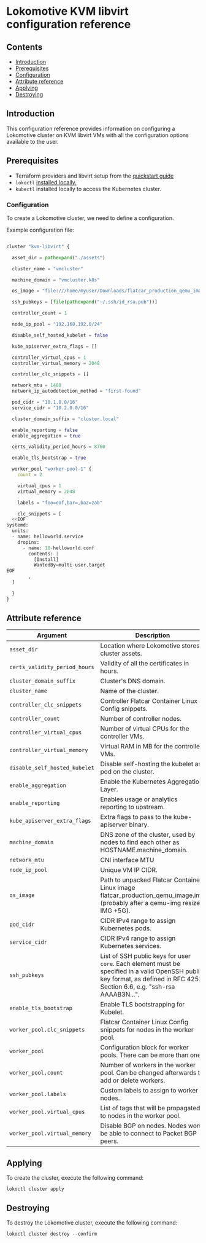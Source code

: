 # Lokomotive KVM libvirt configuration reference

## Contents

* [Introduction](#introduction)
* [Prerequisites](#prerequisites)
* [Configuration](#configuration)
* [Attribute reference](#attribute-reference)
* [Applying](#applying)
* [Destroying](#destroying)

## Introduction

This configuration reference provides information on configuring a Lokomotive cluster on KVM libvirt VMs
with all the configuration options available to the user.

## Prerequisites

* Terraform providers and libvirt setup from the [quickstart guide](../../quickstarts/kvm-libvirt.md)
* `lokoctl` [installed locally.](../../installer/lokoctl.md)
* `kubectl` installed locally to access the Kubernetes cluster.

### Configuration

To create a Lokomotive cluster, we need to define a configuration.

Example configuration file:

```tf

cluster "kvm-libvirt" {

  asset_dir = pathexpand("./assets")

  cluster_name = "vmcluster"

  machine_domain = "vmcluster.k8s"

  os_image = "file:///home/myuser/Downloads/flatcar_production_qemu_image.img"

  ssh_pubkeys = [file(pathexpand("~/.ssh/id_rsa.pub"))]

  controller_count = 1

  node_ip_pool = "192.168.192.0/24"

  disable_self_hosted_kubelet = false

  kube_apiserver_extra_flags = []

  controller_virtual_cpus = 1
  controller_virtual_memory = 2048

  controller_clc_snippets = []

  network_mtu = 1480
  network_ip_autodetection_method = "first-found"

  pod_cidr = "10.1.0.0/16"
  service_cidr = "10.2.0.0/16"

  cluster_domain_suffix = "cluster.local"

  enable_reporting = false
  enable_aggregation = true

  certs_validity_period_hours = 8760

  enable_tls_bootstrap = true

  worker_pool "worker-pool-1" {
    count = 2

    virtual_cpus = 1
    virtual_memory = 2048

    labels = "foo=oof,bar=,baz=zab"

    clc_snippets = [
  <<EOF
systemd:
  units:
  - name: helloworld.service
    dropins:
      - name: 10-helloworld.conf
        contents: |
          [Install]
          WantedBy=multi-user.target
EOF
        ,
  ]

  }
}
```


## Attribute reference

| Argument                              | Description                                                                                                                                                                                                                                                                       |       Default      |     Type     | Required |
|---------------------------------------|-----------------------------------------------------------------------------------------------------------------------------------------------------------------------------------------------------------------------------------------------------------------------------------|:------------------:|:------------:|:--------:|
| `asset_dir`                           | Location where Lokomotive stores cluster assets.                                                                                                                                                                                                                                  |          -         |    string    |   true   |
| `certs_validity_period_hours`         | Validity of all the certificates in hours.                                                                                                                                                                                                                                        |        8760        |    number    |  false   |
| `cluster_domain_suffix`               | Cluster's DNS domain.                                                                                                                                                                                                                                                             |   "cluster.local"  |    string    |  false   |
| `cluster_name`                        | Name of the cluster.                                                                                                                                                                                                                                                              |          -         |    string    |   true   |
| `controller_clc_snippets`             | Controller Flatcar Container Linux Config snippets.                                                                                                                                                                                                                               |          []        | list(string) |  false   |
| `controller_count`                    | Number of controller nodes.                                                                                                                                                                                                                                                       |          1         |    number    |  false   |
| `controller_virtual_cpus`             | Number of virtual CPUs for the controller VMs.                                                                                                                                                                                                                                    |          1         |      int     |  false   |
| `controller_virtual_memory`           | Virtual RAM in MB for the controller VMs.                                                                                                                                                                                                                                         |         2048       |      int     |  false   |
| `disable_self_hosted_kubelet`         | Disable self-hosting the kubelet as pod on the cluster.                                                                                                                                                                                                                           |        false       |     bool     |  false   |
| `enable_aggregation`                  | Enable the Kubernetes Aggregation Layer.                                                                                                                                                                                                                                          |        true        |     bool     |  false   |
| `enable_reporting`                    | Enables usage or analytics reporting to upstream.                                                                                                                                                                                                                                 |        false       |     bool     |  false   |
| `kube_apiserver_extra_flags`          | Extra flags to pass to the kube-apiserver binary.                                                                                                                                                                                                                                 |          []        | list(string) |  false   |
| `machine_domain`                      | DNS zone of the cluster, used by nodes to find each other as HOSTNAME.machine_domain.                                                                                                                                                                                             |          -         |    string    |   true   |
| `network_mtu`                         | CNI interface MTU                                                                                                                                                                                                                                                                 |        1480        |    number    |  false   |
| `node_ip_pool`                        | Unique VM IP CIDR.                                                                                                                                                                                                                                                                | "192.168.192.0/24" |    string    |  false   |
| `os_image`                            | Path to unpacked Flatcar Container Linux image flatcar_production_qemu_image.img (probably after a qemu-img resize IMG +5G).                                                                                                                                                      |          -         |    string    |   true   |
| `pod_cidr`                            | CIDR IPv4 range to assign Kubernetes pods.                                                                                                                                                                                                                                        |    "10.2.0.0/16"   |    string    |  false   |
| `service_cidr`                        | CIDR IPv4 range to assign Kubernetes services.                                                                                                                                                                                                                                    |    "10.3.0.0/16"   |    string    |  false   |
| `ssh_pubkeys`                         | List of SSH public keys for user `core`. Each element must be specified in a valid OpenSSH public key format, as defined in RFC 4253 Section 6.6, e.g. "ssh-rsa AAAAB3N...".                                                                                                      |          -         | list(string) |   true   |
| `enable_tls_bootstrap`                | Enable TLS bootstrapping for Kubelet.                                                                                                                                                                                                                                             |        true        |     bool     |  false   |
| `worker_pool.clc_snippets`            | Flatcar Container Linux Config snippets for nodes in the worker pool.                                                                                                                                                                                                             |          []        | list(string) |  false   |
| `worker_pool`                         | Configuration block for worker pools. There can be more than one.                                                                                                                                                                                                                 |          -         | list(object) |   true   |
| `worker_pool.count`                   | Number of workers in the worker pool. Can be changed afterwards to add or delete workers.                                                                                                                                                                                         |          1         |    number    |   true   |
| `worker_pool.labels`                  | Custom labels to assign to worker nodes.                                                                                                                                                                                                                                          |          -         |    string    |  false   |
| `worker_pool.virtual_cpus`            | List of tags that will be propagated to nodes in the worker pool.                                                                                                                                                                                                                 |          -         | map(string)  |  false   |
| `worker_pool.virtual_memory`          | Disable BGP on nodes. Nodes won't be able to connect to Packet BGP peers.                                                                                                                                                                                                         |        false       |     bool     |  false   |


## Applying

To create the cluster, execute the following command:

```console
lokoctl cluster apply
```

## Destroying

To destroy the Lokomotive cluster, execute the following command:

```console
lokoctl cluster destroy --confirm
```

